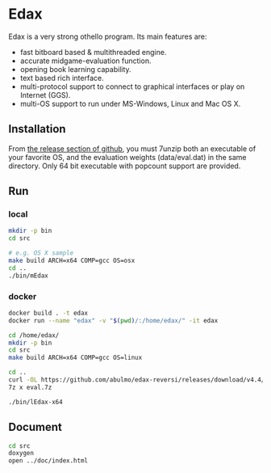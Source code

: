 # Edax

Edax is a very strong othello program. Its main features are:
- fast bitboard based & multithreaded engine.
- accurate midgame-evaluation function.
- opening book learning capability.
- text based rich interface.
- multi-protocol support to connect to graphical interfaces or play on Internet (GGS).
- multi-OS support to run under MS-Windows, Linux and Mac OS X.

## Installation
From [the release section of github](https://github.com/abulmo/edax-reversi/releases), you must 7unzip both an executable of your favorite OS, and the evaluation weights (data/eval.dat) in the same directory.
Only 64 bit executable with popcount support are provided.

## Run

### local

```sh
mkdir -p bin
cd src

# e.g. OS X sample
make build ARCH=x64 COMP=gcc OS=osx
cd ..
./bin/mEdax
```

### docker

```sh
docker build . -t edax
docker run --name "edax" -v "$(pwd)/:/home/edax/" -it edax

cd /home/edax/
mkdir -p bin
cd src
make build ARCH=x64 COMP=gcc OS=linux

cd ..
curl -OL https://github.com/abulmo/edax-reversi/releases/download/v4.4/eval.7z # e.g. use v4.4 eval.dat
7z x eval.7z

./bin/lEdax-x64
```

## Document

```sh
cd src
doxygen
open ../doc/index.html
```
